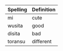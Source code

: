 | Spelling | Definition |
|----------|------------|
| mi | cute |
| wusita | good |
| disita | bad |
| toransu | different |